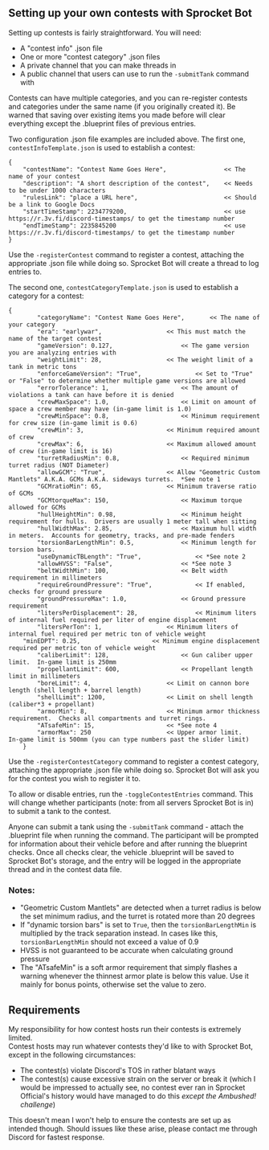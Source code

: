 ## Setting up your own contests with Sprocket Bot

Setting up contests is fairly straightforward.  You will need:
- A "contest info" .json file
- One or more "contest category" .json files
- A private channel that you can make threads in 
- A public channel that users can use to run the `-submitTank` command with 

Contests can have multiple categories, and you can re-register contests and categories under the same name (if you originally created it).  Be warned that saving over existing items you made before will clear everything except the .blueprint files of previous entries.

Two configuration .json file examples are included above.  The first one, `contestInfoTemplate.json` is used to establish a contest:
```
{
	"contestName": "Contest Name Goes Here",                << The name of your contest
	"description": "A short description of the contest",    << Needs to be under 1000 characters
	"rulesLink": "place a URL here",                        << Should be a link to Google Docs
	"startTimeStamp": 2234779200,                           << use https://r.3v.fi/discord-timestamps/ to get the timestamp number 
	"endTimeStamp": 2235845200                              << use https://r.3v.fi/discord-timestamps/ to get the timestamp number 
}
```
Use the `-registerContest` command to register a contest, attaching the appropriate .json file while doing so.  Sprocket Bot will create a thread to log entries to.

The second one, `contestCategoryTemplate.json` is used to establish a category for a contest:
```
{
        "categoryName": "Contest Name Goes Here",		<< The name of your category
        "era": "earlywar",					<< This must match the name of the target contest
        "gameVersion": 0.127,					<< The game version you are analyzing entries with
        "weightLimit": 28,					<< The weight limit of a tank in metric tons
        "enforceGameVersion": "True",				<< Set to "True" or "False" to determine whether multiple game versions are allowed
        "errorTolerance": 1,					<< The amount of violations a tank can have before it is denied
        "crewMaxSpace": 1.0,					<< Limit on amount of space a crew member may have (in-game limit is 1.0)
        "crewMinSpace": 0.8,					<< Minimum requirement for crew size (in-game limit is 0.6)
        "crewMin": 3,						<< Minimum required amount of crew
        "crewMax": 6,						<< Maximum allowed amount of crew (in-game limit is 16)
        "turretRadiusMin": 0.8,					<< Required minimum turret radius (NOT Diameter)
        "allowGCM": "True",					<< Allow "Geometric Custom Mantlets" A.K.A. GCMs A.K.A. sideways turrets.  *See note 1
        "GCMratioMin": 65,					<< Minimum traverse ratio of GCMs 
        "GCMtorqueMax": 150,					<< Maximum torque allowed for GCMs
        "hullHeightMin": 0.98,					<< Minimum height requirement for hulls.  Drivers are usually 1 meter tall when sitting
        "hullWidthMax": 2.85,					<< Maximum hull width in meters.  Accounts for geometry, tracks, and pre-made fenders
        "torsionBarLengthMin": 0.5,				<< Minimum length for torsion bars.
        "useDynamicTBLength": "True",				<< *See note 2
        "allowHVSS": "False",					<< *See note 3
        "beltWidthMin": 100,					<< Belt width requirement in millimeters
        "requireGroundPressure": "True",			<< If enabled, checks for ground pressure
        "groundPressureMax": 1.0,				<< Ground pressure requirement
        "litersPerDisplacement": 28,				<< Minimum liters of internal fuel required per liter of engine displacement
        "litersPerTon": 1,					<< Minimum liters of internal fuel required per metric ton of vehicle weight
	"minEDPT": 0.25,					<< Minimum engine displacement required per metric ton of vehicle weight
        "caliberLimit": 128,					<< Gun caliber upper limit.  In-game limit is 250mm
        "propellantLimit": 600,					<< Propellant length limit in millimeters
        "boreLimit": 4,						<< Limit on cannon bore length (shell length + barrel length)
        "shellLimit": 1200,					<< Limit on shell length (caliber*3 + propellant)
        "armorMin": 8,						<< Minimum armor thickness requirement.  Checks all compartments and turret rings.
        "ATsafeMin": 15,					<< *See note 4
        "armorMax": 250						<< Upper armor limit.   In-game limit is 500mm (you can type numbers past the slider limit)
    }
```
Use the `-registerContestCategory` command to register a contest category, attaching the appropriate .json file while doing so.  Sprocket Bot will ask you for the contest you wish to register it to.

To allow or disable entries, run the `-toggleContestEntries` command.  This will change whether participants (note: from all servers Sprocket Bot is in) to submit a tank to the contest.

Anyone can submit a tank using the `-submitTank` command - attach the .blueprint file when running the command.  The participant will be prompted for information about their vehicle before and after running the blueprint checks.  Once all checks clear, the vehicle .blueprint will be saved to Sprocket Bot's storage, and the entry will be logged in the appropriate thread and in the contest data file.

### Notes:
- "Geometric Custom Mantlets" are detected when a turret radius is below the set minimum radius, and the turret is rotated more than 20 degrees
- If "dynamic torsion bars" is set to `True`, then the `torsionBarLengthMin` is multiplied by the track separation instead.  In cases like this, `torsionBarLengthMin` should not exceed a value of 0.9
- HVSS is not guaranteed to be accurate when calculating ground pressure
- The "ATsafeMin" is a soft armor requirement that simply flashes a warning whenever the thinnest armor plate is below this value.  Use it mainly for bonus points, otherwise set the value to zero.

## Requirements
My responsibility for how contest hosts run their contests is extremely limited.  
Contest hosts may run whatever contests they'd like to with Sprocket Bot, except in the following circumstances:  
- The contest(s) violate Discord's TOS in rather blatant ways 
- The contest(s) cause excessive strain on the server or break it (which I would be impressed to actually see, no contest ever ran in Sprocket Official's history would have managed to do this *except the Ambushed! challenge*)

This doesn't mean I won't help to ensure the contests are set up as intended though.  Should issues like these arise, please contact me through Discord for fastest response.


